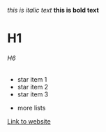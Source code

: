 *this is italic text*
**this is bold text**

# H1 

###### H6

* star item 1
* star item 2
* star item 3
- more lists

[Link to website]("http://daringfireball.net/projects/markdown/syntax")
